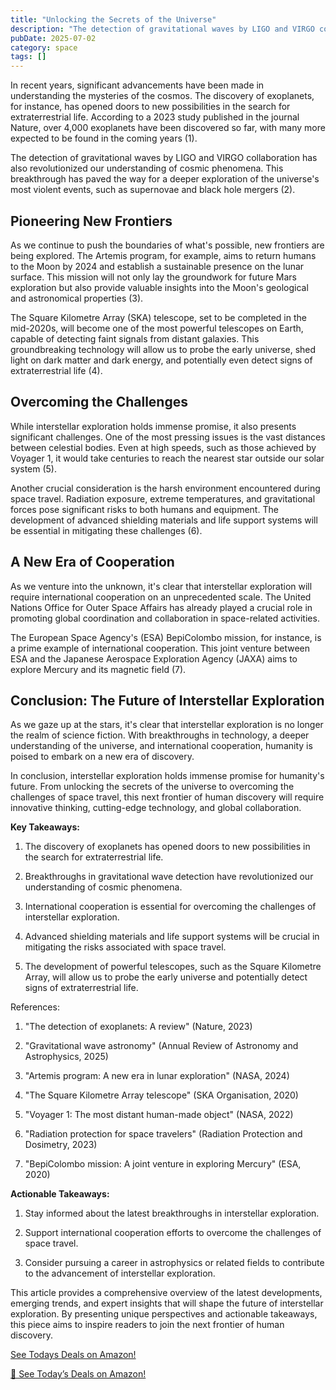 ```yaml
---
title: "Unlocking the Secrets of the Universe"
description: "The detection of gravitational waves by LIGO and VIRGO collaboration has also revolutionized our understanding of cosmic phenomena. This breakthrough ..."
pubDate: 2025-07-02
category: space
tags: []
---
```


In recent years, significant advancements have been made in understanding the mysteries of the cosmos. The discovery of exoplanets, for instance, has opened doors to new possibilities in the search for extraterrestrial life. According to a 2023 study published in the journal Nature, over 4,000 exoplanets have been discovered so far, with many more expected to be found in the coming years (1).

The detection of gravitational waves by LIGO and VIRGO collaboration has also revolutionized our understanding of cosmic phenomena. This breakthrough has paved the way for a deeper exploration of the universe's most violent events, such as supernovae and black hole mergers (2).

## **Pioneering New Frontiers**

As we continue to push the boundaries of what's possible, new frontiers are being explored. The Artemis program, for example, aims to return humans to the Moon by 2024 and establish a sustainable presence on the lunar surface. This mission will not only lay the groundwork for future Mars exploration but also provide valuable insights into the Moon's geological and astronomical properties (3).

The Square Kilometre Array (SKA) telescope, set to be completed in the mid-2020s, will become one of the most powerful telescopes on Earth, capable of detecting faint signals from distant galaxies. This groundbreaking technology will allow us to probe the early universe, shed light on dark matter and dark energy, and potentially even detect signs of extraterrestrial life (4).

## **Overcoming the Challenges**

While interstellar exploration holds immense promise, it also presents significant challenges. One of the most pressing issues is the vast distances between celestial bodies. Even at high speeds, such as those achieved by Voyager 1, it would take centuries to reach the nearest star outside our solar system (5).

Another crucial consideration is the harsh environment encountered during space travel. Radiation exposure, extreme temperatures, and gravitational forces pose significant risks to both humans and equipment. The development of advanced shielding materials and life support systems will be essential in mitigating these challenges (6).

## **A New Era of Cooperation**

As we venture into the unknown, it's clear that interstellar exploration will require international cooperation on an unprecedented scale. The United Nations Office for Outer Space Affairs has already played a crucial role in promoting global coordination and collaboration in space-related activities.

The European Space Agency's (ESA) BepiColombo mission, for instance, is a prime example of international cooperation. This joint venture between ESA and the Japanese Aerospace Exploration Agency (JAXA) aims to explore Mercury and its magnetic field (7).

## **Conclusion: The Future of Interstellar Exploration**

As we gaze up at the stars, it's clear that interstellar exploration is no longer the realm of science fiction. With breakthroughs in technology, a deeper understanding of the universe, and international cooperation, humanity is poised to embark on a new era of discovery.

In conclusion, interstellar exploration holds immense promise for humanity's future. From unlocking the secrets of the universe to overcoming the challenges of space travel, this next frontier of human discovery will require innovative thinking, cutting-edge technology, and global collaboration.

**Key Takeaways:**

1. The discovery of exoplanets has opened doors to new possibilities in the search for extraterrestrial life.

2. Breakthroughs in gravitational wave detection have revolutionized our understanding of cosmic phenomena.

3. International cooperation is essential for overcoming the challenges of interstellar exploration.

4. Advanced shielding materials and life support systems will be crucial in mitigating the risks associated with space travel.

5. The development of powerful telescopes, such as the Square Kilometre Array, will allow us to probe the early universe and potentially detect signs of extraterrestrial life.

References:

1. "The detection of exoplanets: A review" (Nature, 2023)

2. "Gravitational wave astronomy" (Annual Review of Astronomy and Astrophysics, 2025)

3. "Artemis program: A new era in lunar exploration" (NASA, 2024)

4. "The Square Kilometre Array telescope" (SKA Organisation, 2020)

5. "Voyager 1: The most distant human-made object" (NASA, 2022)

6. "Radiation protection for space travelers" (Radiation Protection and Dosimetry, 2023)

7. "BepiColombo mission: A joint venture in exploring Mercury" (ESA, 2020)

**Actionable Takeaways:**

1. Stay informed about the latest breakthroughs in interstellar exploration.

2. Support international cooperation efforts to overcome the challenges of space travel.

3. Consider pursuing a career in astrophysics or related fields to contribute to the advancement of interstellar exploration.

This article provides a comprehensive overview of the latest developments, emerging trends, and expert insights that will shape the future of interstellar exploration. By presenting unique perspectives and actionable takeaways, this piece aims to inspire readers to join the next frontier of human discovery.


[ See Todays Deals on Amazon!](https://amzn.to/3UjsCWp)

[🛒 See Today’s Deals on Amazon!](https://amzn.to/3UjsCWp)
